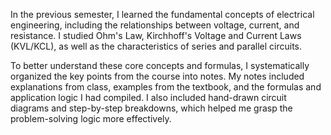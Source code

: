 In the previous semester, I learned the fundamental concepts of electrical engineering, including the relationships between voltage, current, and resistance. I studied Ohm's Law, Kirchhoff's Voltage and Current Laws (KVL/KCL), as well as the characteristics of series and parallel circuits.

To better understand these core concepts and formulas, I systematically organized the key points from the course into notes. My notes included explanations from class, examples from the textbook, and the formulas and application logic I had compiled. I also included hand-drawn circuit diagrams and step-by-step breakdowns, which helped me grasp the problem-solving logic more effectively.
